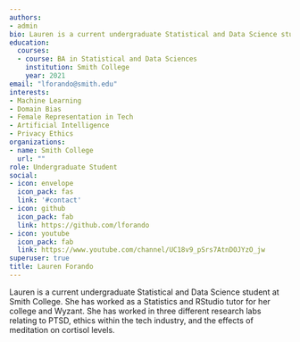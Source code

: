 ```yaml
---
authors:
- admin
bio: Lauren is a current undergraduate Statistical and Data Science student at Smith College.
education:
  courses:
  - course: BA in Statistical and Data Sciences
    institution: Smith College
    year: 2021
email: "lforando@smith.edu"
interests:
- Machine Learning
- Domain Bias
- Female Representation in Tech
- Artificial Intelligence
- Privacy Ethics
organizations:
- name: Smith College
  url: ""
role: Undergraduate Student
social:
- icon: envelope
  icon_pack: fas
  link: '#contact'
- icon: github
  icon_pack: fab
  link: https://github.com/lforando
- icon: youtube
  icon_pack: fab
  link: https://www.youtube.com/channel/UC18v9_pSrs7AtnDOJYzO_jw
superuser: true
title: Lauren Forando
---
```


Lauren is a current undergraduate Statistical and Data Science student at Smith College. She has worked as a Statistics and RStudio tutor for her college and Wyzant. She has worked in three different research labs relating to PTSD, ethics within the tech industry, and the effects of meditation on cortisol levels. 